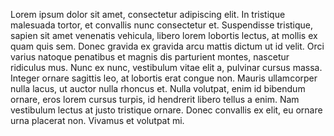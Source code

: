 Lorem ipsum dolor sit amet, consectetur adipiscing elit. In tristique malesuada tortor, et convallis nunc consectetur et. Suspendisse tristique, sapien sit amet venenatis vehicula, libero lorem lobortis lectus, at mollis ex quam quis sem. Donec gravida ex gravida arcu mattis dictum ut id velit. Orci varius natoque penatibus et magnis dis parturient montes, nascetur ridiculus mus. Nunc ex nunc, vestibulum vitae elit a, pulvinar cursus massa. Integer ornare sagittis leo, at lobortis erat congue non. Mauris ullamcorper nulla lacus, ut auctor nulla rhoncus et. Nulla volutpat, enim id bibendum ornare, eros lorem cursus turpis, id hendrerit libero tellus a enim. Nam vestibulum lectus at justo tristique ornare. Donec convallis ex elit, eu ornare urna placerat non. Vivamus et volutpat mi.